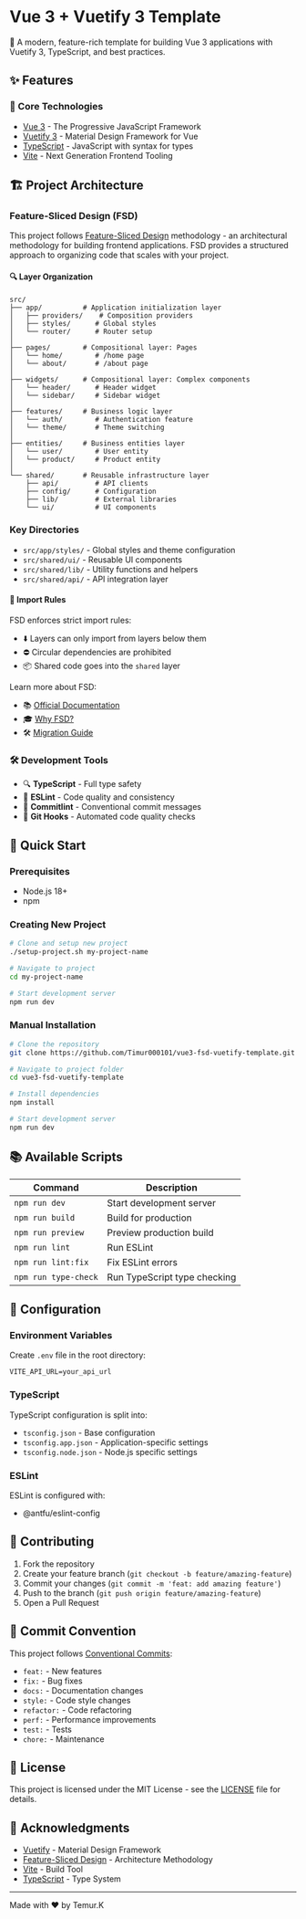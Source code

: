 # Vue 3 + Vuetify 3 Template

🚀 A modern, feature-rich template for building Vue 3 applications with Vuetify 3, TypeScript, and best practices.

## ✨ Features

### 🎯 Core Technologies
- [Vue 3](https://v3.vuejs.org/) - The Progressive JavaScript Framework
- [Vuetify 3](https://vuetifyjs.com/) - Material Design Framework for Vue
- [TypeScript](https://www.typescriptlang.org/) - JavaScript with syntax for types
- [Vite](https://vitejs.dev/) - Next Generation Frontend Tooling

## 🏗️ Project Architecture

### Feature-Sliced Design (FSD)

This project follows [Feature-Sliced Design](https://feature-sliced.design/) methodology - an architectural methodology for building frontend applications. FSD provides a structured approach to organizing code that scales with your project.

#### 🔍 Layer Organization

```
src/
├── app/          # Application initialization layer
│   ├── providers/    # Composition providers
│   ├── styles/      # Global styles
│   └── router/      # Router setup
│
├── pages/        # Compositional layer: Pages
│   └── home/        # /home page
│   └── about/       # /about page
│
├── widgets/      # Compositional layer: Complex components
│   └── header/      # Header widget
│   └── sidebar/     # Sidebar widget
│
├── features/     # Business logic layer
│   └── auth/        # Authentication feature
│   └── theme/       # Theme switching
│
├── entities/     # Business entities layer
│   └── user/        # User entity
│   └── product/     # Product entity
│
└── shared/       # Reusable infrastructure layer
    ├── api/         # API clients
    ├── config/      # Configuration
    ├── lib/         # External libraries
    └── ui/          # UI components
```
### Key Directories
- `src/app/styles/` - Global styles and theme configuration
- `src/shared/ui/` - Reusable UI components
- `src/shared/lib/` - Utility functions and helpers
- `src/shared/api/` - API integration layer

#### 🔗 Import Rules

FSD enforces strict import rules:
- ⬇️ Layers can only import from layers below them
- ⛔ Circular dependencies are prohibited
- 📦 Shared code goes into the `shared` layer

Learn more about FSD:
- 📚 [Official Documentation](https://feature-sliced.design/docs)
- 🎓 [Why FSD?](https://feature-sliced.design/docs/get-started/why)
- 🛠️ [Migration Guide](https://feature-sliced.design/docs/get-started/migration)

### 🛠️ Development Tools
- 🔍 **TypeScript** - Full type safety
- 📝 **ESLint** - Code quality and consistency
- 🧪 **Commitlint** - Conventional commit messages
- 🔄 **Git Hooks** - Automated code quality checks

## 🚀 Quick Start

### Prerequisites
- Node.js 18+
- npm

### Creating New Project

```bash
# Clone and setup new project
./setup-project.sh my-project-name

# Navigate to project
cd my-project-name

# Start development server
npm run dev
```

### Manual Installation

```bash
# Clone the repository
git clone https://github.com/Timur000101/vue3-fsd-vuetify-template.git

# Navigate to project folder
cd vue3-fsd-vuetify-template

# Install dependencies
npm install

# Start development server
npm run dev
```

## 📚 Available Scripts

| Command | Description |
|---------|-------------|
| `npm run dev` | Start development server |
| `npm run build` | Build for production |
| `npm run preview` | Preview production build |
| `npm run lint` | Run ESLint |
| `npm run lint:fix` | Fix ESLint errors |
| `npm run type-check` | Run TypeScript type checking |

## 🔧 Configuration

### Environment Variables
Create `.env` file in the root directory:
```env
VITE_API_URL=your_api_url
```

### TypeScript
TypeScript configuration is split into:
- `tsconfig.json` - Base configuration
- `tsconfig.app.json` - Application-specific settings
- `tsconfig.node.json` - Node.js specific settings

### ESLint
ESLint is configured with:
- @antfu/eslint-config

## 🤝 Contributing

1. Fork the repository
2. Create your feature branch (`git checkout -b feature/amazing-feature`)
3. Commit your changes (`git commit -m 'feat: add amazing feature'`)
4. Push to the branch (`git push origin feature/amazing-feature`)
5. Open a Pull Request

## 📝 Commit Convention

This project follows [Conventional Commits](https://www.conventionalcommits.org/):

- `feat:` - New features
- `fix:` - Bug fixes
- `docs:` - Documentation changes
- `style:` - Code style changes
- `refactor:` - Code refactoring
- `perf:` - Performance improvements
- `test:` - Tests
- `chore:` - Maintenance

## 📜 License

This project is licensed under the MIT License - see the [LICENSE](LICENSE) file for details.

## 🙏 Acknowledgments

- [Vuetify](https://vuetifyjs.com/) - Material Design Framework
- [Feature-Sliced Design](https://feature-sliced.design/) - Architecture Methodology
- [Vite](https://vitejs.dev/) - Build Tool
- [TypeScript](https://www.typescriptlang.org/) - Type System

---

Made with ❤️ by Temur.K
